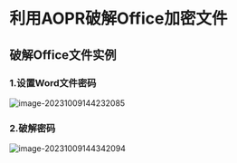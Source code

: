 # 利用AOPR破解Office加密文件

## 破解Office文件实例

### 1.设置Word文件密码

![image-20231009144232085](D:\作业\网络攻防项目\利用AOPR破解Office加密文件\imag\1.png)

### 2.破解密码

![image-20231009144342094](D:\作业\网络攻防项目\利用AOPR破解Office加密文件\imag\2.png)